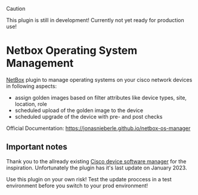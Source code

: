 > [!CAUTION]
> This plugin is still in development! 
> Currently not yet ready for production use!

# Netbox Operating System Management

[NetBox](https://github.com/netbox-community/netbox) plugin to manage operating systems on your cisco network devices in following aspects:

- assign golden images based on filter attributes like device types, site, location, role
- scheduled upload of the golden image to the device
- scheduled upgrade of the device with pre- and post checks

Official Documentation: https://jonasnieberle.github.io/netbox-os-manager

## Important notes

Thank you to the allready existing [Cisco device software manager](https://github.com/alsigna/netbox-software-manager) for the inspiration. 
Unfortunately the plugin has it's last update on January 2023.

Use this plugin on your own risk! Test the update proccess in a test environment before you switch to your prod environment!